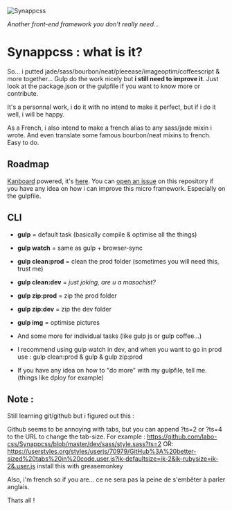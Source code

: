 ![Synappcss](http://i.imgur.com/Dl3C7h4.png)

*Another front-end framework you don't really need...*

# Synappcss : what is it?
So... i putted jade/sass/bourbon/neat/pleeease/imageoptim/coffeescript & more together... Gulp do the work nicely but **i still need to improve it**. Just look at the package.json or the gulpfile if you want to know more or contribute.

It's a personnal work, i do it with no intend to make it perfect, but if i do it well, i will be happy.

As a French, i also intend to make a french alias to any sass/jade mixin i wrote. And even translate some famous bourbon/neat mixins to french. Easy to do.

## Roadmap
[Kanboard](http://kanboard.net/) powered, it's [here](http://wip.labo-css.fr/?controller=board&action=readonly&token=1a197b5dbf04656bd6573c6c8e318d489d586fdbcbbe7211ab3f8a534499). You can [open an issue](https://github.com/labo-css/Synappcss/issues/new) on this repository if you have any idea on how i can improve this micro framework. Especially on the gulpfile.

## CLI

- **gulp** = default task (basically compile & optimise all the things)
- **gulp watch** = same as gulp + browser-sync
- **gulp clean:prod** = clean the prod folder (sometimes you will need this, trust me)
- **gulp clean:dev** = *just joking, are u a masochist?*
- **gulp zip:prod** = zip the prod folder
- **gulp zip:dev** = zip the dev folder
- **gulp img** = optimise pictures
- And some more for individual tasks (like gulp js or gulp coffee...)

- I recommend using gulp watch in dev, and when you want to go in prod use : gulp clean:prod & gulp & gulp zip:prod
- If you have any idea on how to "do more" with my gulpfile, tell me. (things like dploy for example)

## Note :

Still learning git/github but i figured out this : 

Github seems to be annoying with tabs, but you can append ?ts=2 or ?ts=4 to the URL to change the tab-size. For example : https://github.com/labo-css/Synappcss/blob/master/dev/sass/style.sass?ts=2
OR: https://userstyles.org/styles/userjs/70979/GitHub%3A%20better-sized%20tabs%20in%20code.user.js?ik-defaultsize=ik-2&ik-rubysize=ik-2&.user.js install this with greasemonkey

Also, i'm french so if you are... ce ne sera pas la peine de s'embêter à parler anglais.

Thats all !
